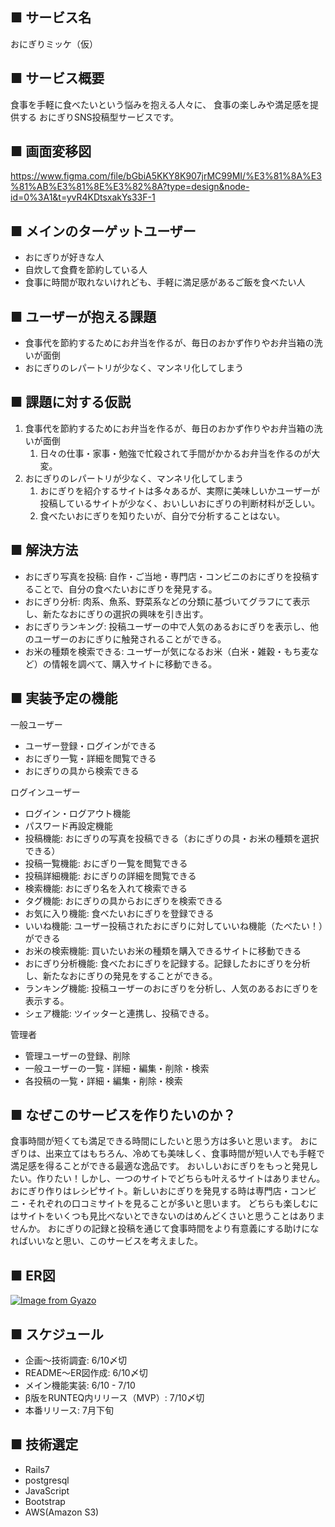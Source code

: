 ## ■ サービス名
おにぎりミッケ（仮）

## ■ サービス概要
食事を手軽に食べたいという悩みを抱える人々に、
食事の楽しみや満足感を提供する
おにぎりSNS投稿型サービスです。

## ■ 画面変移図
https://www.figma.com/file/bGbiA5KKY8K907jrMC99MI/%E3%81%8A%E3%81%AB%E3%81%8E%E3%82%8A?type=design&node-id=0%3A1&t=yvR4KDtsxakYs33F-1

## ■ メインのターゲットユーザー
- おにぎりが好きな人
- 自炊して食費を節約している人
- 食事に時間が取れないけれども、手軽に満足感があるご飯を食べたい人


## ■ ユーザーが抱える課題
- 食事代を節約するためにお弁当を作るが、毎日のおかず作りやお弁当箱の洗いが面倒
- おにぎりのレパートリが少なく、マンネリ化してしまう

## ■ 課題に対する仮説
1. 食事代を節約するためにお弁当を作るが、毎日のおかず作りやお弁当箱の洗いが面倒
   1. 日々の仕事・家事・勉強で忙殺されて手間がかかるお弁当を作るのが大変。
2. おにぎりのレパートリが少なく、マンネリ化してしまう
   1. おにぎりを紹介するサイトは多々あるが、実際に美味しいかユーザーが投稿しているサイトが少なく、おいしいおにぎりの判断材料が乏しい。
   2. 食べたいおにぎりを知りたいが、自分で分析することはない。

## ■ 解決方法
- おにぎり写真を投稿: 自作・ご当地・専門店・コンビニのおにぎりを投稿することで、自分の食べたいおにぎりを発見する。
- おにぎり分析: 肉系、魚系、野菜系などの分類に基づいてグラフにて表示し、新たなおにぎりの選択の興味を引き出す。
- おにぎりランキング: 投稿ユーザーの中で人気のあるおにぎりを表示し、他のユーザーのおにぎりに触発されることができる。
- お米の種類を検索できる: ユーザーが気になるお米（白米・雑穀・もち麦など）の情報を調べて、購入サイトに移動できる。

## ■ 実装予定の機能
一般ユーザー
- ユーザー登録・ログインができる
- おにぎり一覧・詳細を閲覧できる
- おにぎりの具から検索できる

ログインユーザー
- ログイン・ログアウト機能
- パスワード再設定機能
- 投稿機能: おにぎりの写真を投稿できる（おにぎりの具・お米の種類を選択できる）
- 投稿一覧機能: おにぎり一覧を閲覧できる
- 投稿詳細機能: おにぎりの詳細を閲覧できる
- 検索機能: おにぎり名を入れて検索できる
- タグ機能: おにぎりの具からおにぎりを検索できる
- お気に入り機能: 食べたいおにぎりを登録できる
- いいね機能: ユーザー投稿されたおにぎりに対していいね機能（たべたい！）ができる
- お米の検索機能: 買いたいお米の種類を購入できるサイトに移動できる
- おにぎり分析機能: 食べたおにぎりを記録する。記録したおにぎりを分析し、新たなおにぎりの発見をすることができる。
- ランキング機能: 投稿ユーザーのおにぎりを分析し、人気のあるおにぎりを表示する。
- シェア機能: ツイッターと連携し、投稿できる。

管理者
- 管理ユーザーの登録、削除
- 一般ユーザーの一覧・詳細・編集・削除・検索
- 各投稿の一覧・詳細・編集・削除・検索

## ■ なぜこのサービスを作りたいのか？
食事時間が短くても満足できる時間にしたいと思う方は多いと思います。
おにぎりは、出来立てはもちろん、冷めても美味しく、食事時間が短い人でも手軽で満足感を得ることができる最適な逸品です。
おいしいおにぎりをもっと発見したい。作りたい！しかし、一つのサイトでどちらも叶えるサイトはありません。
おにぎり作りはレシピサイト。新しいおにぎりを発見する時は専門店・コンビニ・それぞれの口コミサイトを見ることが多いと思います。
どちらも楽しむにはサイトをいくつも見比べないとできないのはめんどくさいと思うことはありませんか。
おにぎりの記録と投稿を通じて食事時間をより有意義にする助けになればいいなと思い、このサービスを考えました。

## ■ ER図
[![Image from Gyazo](https://i.gyazo.com/1aab477ba571a4ba4308e4729bc3ea1d.png)](https://gyazo.com/1aab477ba571a4ba4308e4729bc3ea1d)

## ■ スケジュール
- 企画〜技術調査: 6/10〆切
- README〜ER図作成: 6/10〆切
- メイン機能実装: 6/10 - 7/10
- β版をRUNTEQ内リリース（MVP）: 7/10〆切
- 本番リリース: 7月下旬

## ■ 技術選定
- Rails7
- postgresql
- JavaScript
- Bootstrap
- AWS(Amazon S3)
